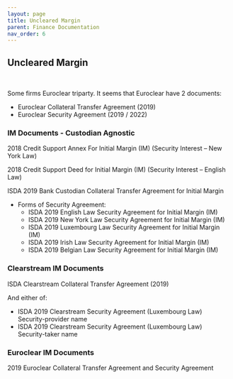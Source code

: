 ```yaml
---
layout: page
title: Uncleared Margin
parent: Finance Documentation
nav_order: 6
---
```


## Uncleared Margin

<br />

Some firms Euroclear triparty. It seems that Euroclear have 2 documents: 
- Euroclear Collateral Transfer Agreement (2019)
- Euroclear Security Agreement (2019 / 2022)


### IM Documents - Custodian Agnostic


2018 Credit Support Annex For Initial Margin (IM) (Security Interest – New York Law)

2018 Credit Support Deed for Initial Margin (IM) (Security Interest – English Law)

ISDA 2019 Bank Custodian Collateral Transfer Agreement for Initial Margin
- Forms of Security Agreement:
	- ISDA 2019 English Law Security Agreement for Initial Margin (IM)
	- ISDA 2019 New York Law Security Agreement for Initial Margin (IM)
	- ISDA 2019 Luxembourg Law Security Agreement for Initial Margin (IM)
	- ISDA 2019 Irish Law Security Agreement for Initial Margin (IM)
	- ISDA 2019 Belgian Law Security Agreement for Initial Margin (IM)



### Clearstream IM Documents


ISDA Clearstream Collateral Transfer Agreement (2019)

And either of:
- ISDA 2019 Clearstream Security Agreement (Luxembourg Law) Security-provider name 
- ISDA 2019 Clearstream Security Agreement (Luxembourg Law) Security-taker name



### Euroclear IM Documents


2019 Euroclear Collateral Transfer Agreement and Security Agreement